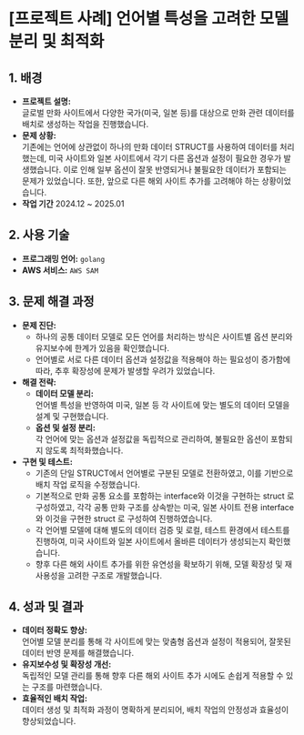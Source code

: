 # [프로젝트 사례] 언어별 특성을 고려한 모델 분리 및 최적화

## 1. 배경
- **프로젝트 설명:**  
  글로벌 만화 사이트에서 다양한 국가(미국, 일본 등)를 대상으로 만화 관련 데이터를 배치로 생성하는 작업을 진행했습니다.
- **문제 상황:**  
  기존에는 언어에 상관없이 하나의 만화 데이터 STRUCT를 사용하여 데이터를 처리했는데, 미국 사이트와 일본 사이트에서 각기 다른 옵션과 설정이 필요한 경우가 발생했습니다. 이로 인해 일부 옵션이 잘못 반영되거나 불필요한 데이터가 포함되는 문제가 있었습니다. 또한, 앞으로 다른 해외 사이트 추가를 고려해야 하는 상황이었습니다.
- **작업 기간** 2024.12 ~ 2025.01

## 2. 사용 기술
- **프로그래밍 언어:** `golang`  
- **AWS 서비스:** `AWS SAM`

## 3. 문제 해결 과정
- **문제 진단:**  
  - 하나의 공통 데이터 모델로 모든 언어를 처리하는 방식은 사이트별 옵션 분리와 유지보수에 한계가 있음을 확인했습니다.
  - 언어별로 서로 다른 데이터 옵션과 설정값을 적용해야 하는 필요성이 증가함에 따라, 추후 확장성에 문제가 발생할 우려가 있었습니다.
- **해결 전략:**  
  - **데이터 모델 분리:**  
    언어별 특성을 반영하여 미국, 일본 등 각 사이트에 맞는 별도의 데이터 모델을 설계 및 구현했습니다.
  - **옵션 및 설정 분리:**  
    각 언어에 맞는 옵션과 설정값을 독립적으로 관리하여, 불필요한 옵션이 포함되지 않도록 최적화했습니다.
- **구현 및 테스트:**  
  - 기존의 단일 STRUCT에서 언어별로 구분된 모델로 전환하였고, 이를 기반으로 배치 작업 로직을 수정했습니다.
  - 기본적으로 만화 공통 요소를 포함하는 interface와 이것을 구현하는 struct 로 구성하였고, 각각 공통 만화 구조를 상속받는 미국, 일본 사이트 전용 interface와 이것을 구현한 struct 로 구성하여 진행하였습니다.
  - 각 언어별 모델에 대해 별도의 데이터 검증 및 로컬, 테스트 환경에서 테스트를 진행하여, 미국 사이트와 일본 사이트에서 올바른 데이터가 생성되는지 확인했습니다.
  - 향후 다른 해외 사이트 추가를 위한 유연성을 확보하기 위해, 모델 확장성 및 재사용성을 고려한 구조로 개발했습니다.

## 4. 성과 및 결과
- **데이터 정확도 향상:**  
  언어별 모델 분리를 통해 각 사이트에 맞는 맞춤형 옵션과 설정이 적용되어, 잘못된 데이터 반영 문제를 해결했습니다.
- **유지보수성 및 확장성 개선:**  
  독립적인 모델 관리를 통해 향후 다른 해외 사이트 추가 시에도 손쉽게 적용할 수 있는 구조를 마련했습니다.
- **효율적인 배치 작업:**  
  데이터 생성 및 최적화 과정이 명확하게 분리되어, 배치 작업의 안정성과 효율성이 향상되었습니다.
